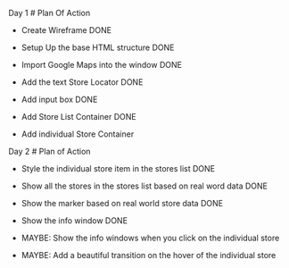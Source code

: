 Day 1 # Plan Of Action

- Create Wireframe DONE

- Setup Up the base HTML structure DONE

- Import Google Maps into the window DONE

- Add the text Store Locator DONE

- Add input box DONE

- Add Store List Container DONE

- Add individual Store Container

Day 2 # Plan of Action

- Style the individual store item in the stores list DONE

- Show all the stores in the stores list based on real word data DONE

- Show the marker based on real world store data DONE

- Show the info window DONE

- MAYBE: Show the info windows when you click on the individual store

- MAYBE: Add a beautiful transition on the hover of the individual store
